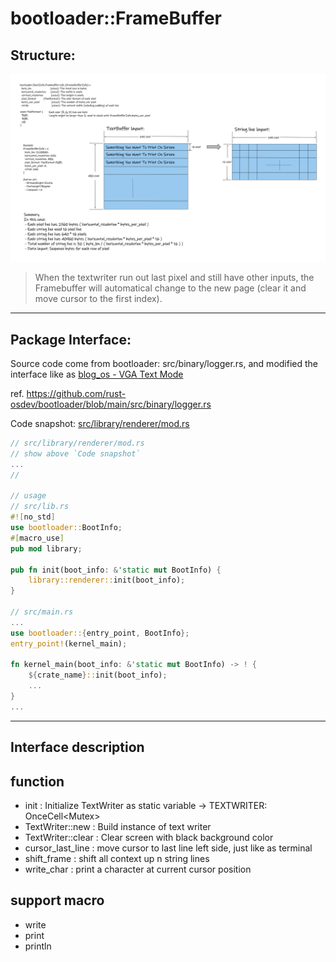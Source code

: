 # bootloader::FrameBuffer

## Structure:
![](./FrameBuffer.png)

> When the textwriter run out last pixel and still have other inputs, the Framebuffer will automatical change to the new page (clear it and move cursor to the first index).

---
## Package Interface:

Source code come from bootloader: src/binary/logger.rs, and modified the interface like as [blog_os - VGA Text Mode](https://os.phil-opp.com/vga-text-mode/)

ref. https://github.com/rust-osdev/bootloader/blob/main/src/binary/logger.rs

Code snapshot: [src/library/renderer/mod.rs](./renderer.md)

```rust
// src/library/renderer/mod.rs
// show above `Code snapshot`
...
//

// usage
// src/lib.rs
#![no_std]
use bootloader::BootInfo;
#[macro_use]
pub mod library;

pub fn init(boot_info: &'static mut BootInfo) {
    library::renderer::init(boot_info);
}

// src/main.rs
...
use bootloader::{entry_point, BootInfo};
entry_point!(kernel_main);

fn kernel_main(boot_info: &'static mut BootInfo) -> ! {
    ${crate_name}::init(boot_info);
    ...
}
...

```

---
## Interface description

## function
 - init : Initialize TextWriter as static variable -> TEXTWRITER: OnceCell<Mutex<TextWriter>>
 - TextWriter::new : Build instance of text writer
 - TextWriter::clear : Clear screen with black background color
 - cursor_last_line : move cursor to last line left side, just like as terminal
 - shift_frame : shift all context up n string lines
 - write_char : print a character at current cursor position
 
## support macro
 - write
 - print
 - println
